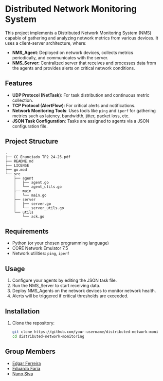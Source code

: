 # Distributed Network Monitoring System

This project implements a Distributed Network Monitoring System (NMS) capable of gathering and analyzing network metrics from various devices. It uses a client-server architecture, where:

- **NMS_Agent**: Deployed on network devices, collects metrics periodically, and communicates with the server.
- **NMS_Server**: Centralized server that receives and processes data from the agents and provides alerts on critical network conditions.

## Features
- **UDP Protocol (NetTask)**: For task distribution and continuous metric collection.
- **TCP Protocol (AlertFlow)**: For critical alerts and notifications.
- **Network Monitoring Tools**: Uses tools like `ping` and `iperf` for gathering metrics such as latency, bandwidth, jitter, packet loss, etc.
- **JSON Task Configuration**: Tasks are assigned to agents via a JSON configuration file.

## Project Structure
```
.
├── CC Enunciado TP2 24-25.pdf
├── README.md
├── LICENSE
├── go.mod
└── src
    ├── agent
    │   ├── agent.go
    │   └── agent_utils.go
    ├── main
    │   └── main.go
    ├── server
    │   ├── server.go
    │   └── server_utils.go
    └── utils
        └── ack.go
```


## Requirements
- Python (or your chosen programming language)
- CORE Network Emulator 7.5
- Network utilities: `ping`, `iperf`

## Usage
1. Configure your agents by editing the JSON task file.
2. Run the NMS_Server to start receiving data.
3. Deploy NMS_Agents on the network devices to monitor network health.
4. Alerts will be triggered if critical thresholds are exceeded.

## Installation
1. Clone the repository:
   ```bash
   git clone https://github.com/your-username/distributed-network-monitoring.git
   cd distributed-network-monitoring

## Group Members
- [Edgar Ferreira](https://www.github.com/Edegare)
- [Eduardo Faria](https://www.github.com/2101dudu)
- [Nuno Siva](https://www.github.com/NunoMRS7)
